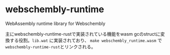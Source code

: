 # webschembly-runtime

WebAssembly runtime library for Webschembly

主にwebschembly-runtime-rustで実装されている機能をwasm gcのstructに変換する役割。`lib.wat` に実装されており、 `make webschembly_runtime.wasm` で `webschembly-runtime-rust`とリンクされる。

